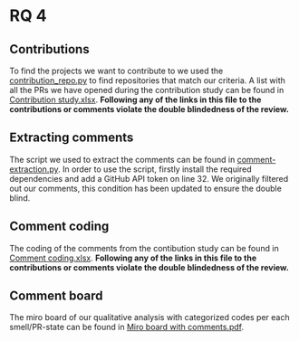 # RQ 4

## Contributions
To find the projects we want to contribute to we used the [contribution_repo.py](./scripts/conribution_repo.py) to find repositories that match our criteria. 
A list with all the PRs we have opened during the contribution study can be found in [Contribution study.xlsx](./Contribution%20study.xlsx). 
**Following any of the links in this file to the contributions or comments violate the double blindedness of the review.** 

## Extracting comments
The script we used to extract the comments can be found in [comment-extraction.py](./scripts/comment-extraction.py).
In order to use the script, firstly install the required dependencies and add a GitHub API token on line 32. 
We originally filtered out our comments, this condition has been updated to ensure the double blind. 

## Comment coding
The coding of the comments from the contibution study can be found in [Comment coding.xlsx](./Comment%20coding.xlsx). 
**Following any of the links in this file to the contributions or comments violate the double blindedness of the review.**

## Comment board
The miro board of our qualitative analysis with categorized codes per each smell/PR-state can be found in [Miro board with comments.pdf](./Miro%20board%20with%20comments.pdf). 
